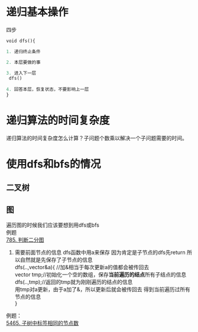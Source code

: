 # 递归基本操作
四步
```python
void dfs(){

1. 递归终止条件

2. 本层要做的事

3. 进入下一层
 dfs()
 
4. 回答本层，恢复状态，不要影响上一层
}

```

# 递归算法的时间复杂度  
递归算法的时间复杂度怎么计算？子问题个数乘以解决一个子问题需要的时间。  
# 使用dfs和bfs的情况
## 二叉树

## 图  
  遍历图的时候我们应该要想到用dfs或bfs  
例题  
[785. 判断二分图](https://github.com/florazxf/LeetCode/blob/master/dfs/785.%20%E5%88%A4%E6%96%AD%E4%BA%8C%E5%88%86%E5%9B%BE.cpp)  

1. 需要前面节点的信息 dfs函数中用a来保存 因为肯定是子节点的dfs先return 所以自然就是先保存了子节点的信息   
 dfs(..,vector<int>&a){ //加&相当于每次更新a的值都会被传回去    
    vector<int> tmp;//初始化一个空的数组，保存**当前遍历的结点**所有子结点的信息  
    dfs(..,tmp);//返回的tmp就为刚刚遍历的结点的信息  
    用tmp对a更新，由于a加了&，所以更新后就会被传回去 得到当前遍历过所有节点的信息  
 }  

例题：  
[5465. 子树中标签相同的节点数](https://github.com/florazxf/LeetCode/blob/master/dfs/5465.%20%E5%AD%90%E6%A0%91%E4%B8%AD%E6%A0%87%E7%AD%BE%E7%9B%B8%E5%90%8C%E7%9A%84%E8%8A%82%E7%82%B9%E6%95%B0.cpp)  

